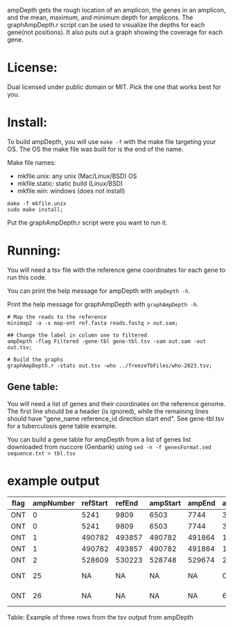 ampDepth gets the rough location of an amplicon, the genes
  in an amplicon, and the mean, maximum, and minimum depth
  for amplicons. The graphAmpDepth.r script can be used to
  visualize the depths for each gene(not positions). It
  also puts out a graph showing the coverage for each
  gene.

# License:

Dual licensed under public domain or MIT. Pick the one
  that works best for you.

# Install:

To build ampDepth, you will use `make -f` with the make
  file targeting your OS. The OS the make file was built
  for is the end of the name. 

Make file names:
  - mkfile.unix: any unix (Mac/Linux/BSD) OS
  - mkfile.static: static build (Linux/BSD)
  - mkfile.win: windows (does not install)

```
make -f mkfile.unix
sudo make install;
```

Put the graphAmpDepth.r script were you want to run it.

# Running:

You will need a tsv file with the reference gene
  coordinates for each gene to run this code.

You can print the help message for ampDepth
  with `ampDepth -h`.

Print the help message for graphAmpDepth with
  `graphAmpDepth -h`.

```
# Map the reads to the reference
minimap2 -a -x map-ont ref.fasta reads.fastq > out.sam;

## Change the label in column one to filtered
ampDepth -flag Filtered -gene-tbl gene-tbl.tsv -sam out.sam -out out.tsv;

# Build the graphs
graphAmpDepth.r -stats out.tsv -who ../freezeTbFiles/who-2023.tsv;
```

## Gene table:

You will need a list of genes and their coordinates on the
  reference genome. The first line should be a header
  (is ignored), while the remaining lines should have
  "gene_name reference_id direction start end". See
  gene-tbl.tsv for a tuberculosis gene table example.

You can build a gene table for ampDepth from a list of
  genes list downloaded from nuccore (Genbank)
  using `sed -n -f genesFormat.sed sequence.txt > tbl.tsv`

# example output

| flag | ampNumber | refStart | refEnd | ampStart | ampEnd | avgAmpDepth | minAmpDepth | maxAmpDepth | geneId       | refGeneStart | refGeneEnd | firstBaseDepth | lastBaseDepth | avgDepth | minDepth | maxDepth |
|:----:|:----------|:---------|:-------|:---------|:-------|:------------|:------------|:------------|:------------:|:-------------|:-----------|:---------------|:--------------|:---------|:---------|:---------|
| ONT  |    0      |   5241   |  9809  |  6503    | 7744   | 316         | 21          | 386         | gyrB         | 5241         | 7261       | 85             | 323           | 307      | 85       | 369      |
| ONT  |    0      |   5241   |  9809  |  6503    | 7744   | 316         | 21          | 386         | gyrA         | 7306         | 9809       | 359            | 21            | 331      | 21       | 386      |
| ONT  |    1      |   490782 |  493857|  490782  | 491864 | 164         | 26          | 212         | fgd1         | 490782       | 491791     | 70             | 156           | 166      | 70       | 212      |
| ONT  |    1      |   490782 |  493857|  490782  | 491864 | 164         | 26          | 212         | pta          | 491790       | 493857     | 156            | 26            | 125      | 26       | 156      |
| ONT  |    2      |   528609 |  530223|  528748  | 529674 | 241         | 25          | 288         | groEL2       | 528609       | 530223     | 78             | 25            | 241      | 25       | 288      |
| ONT  |    25     |   NA     |  NA    |  NA      | NA     | 0           | 0           | 0           | x-off-target | NA           | NA         | 0              | 0             | 0        | 0        | 0        |
| ONT  |    26     |   NA     |  NA    |  NA      | NA     | 6075        | 6075        | 6075        | z-unmapped   | NA           | NA         | 6075           | 6075          | 6075     | 6075     | 6075     |

Table: Example of three rows from the tsv output from
  ampDepth
